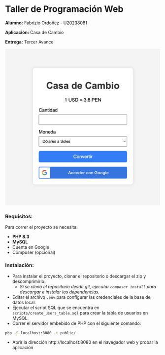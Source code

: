 # Taller de Programación Web

**Alumno:** Fabrizio Ordoñez - U20238081

**Aplicación:** Casa de Cambio

**Entrega:** Tercer Avance

![](./home.png)

### Requisitos:
Para correr el proyecto se necesita:
- **PHP 8.3**
- **MySQL**
- Cuenta en Google
- Composer (opcional)

### Instalación:

- Para instalar el proyecto, clonar el repositorio o descargar el zip y descomprimirlo.
  - _Si se clonó el repositorio desde git, ejecutar `composer install` para descargar e instalar las dependencias._
- Editar el archivo `.env` para configurar las credenciales de la base de datos local.
- Ejecutar el script SQL que se encuentra en `scripts/create_users_table.sql` para crear la tabla de usuarios en MySQL.
- Correr el servidor embebido de PHP con el siguiente comando:
```bash
php -S localhost:8080 -t public/
```
- Abrir la dirección http://localhost:8080 en el navegador web y probar la aplicación

